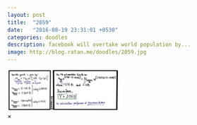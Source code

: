 ```yaml
---
layout: post
title:  "2059"
date:   "2016-08-19 23:31:01 +0530"
categories: doodles
description: facebook will overtake world population by...
image: http://blog.ratan.me/doodles/2059.jpg
---
```

<img id="myImg" style="border: 0px solid #000000;" src="/doodles/2059.jpg" alt="" width="50%" height="50%">

<div id="myModal" class="modal">
  <span class="close">×</span>
  <img class="modal-content" id="img01" style="border: 0px solid #000000;">
  <div id="caption"></div>
</div>
